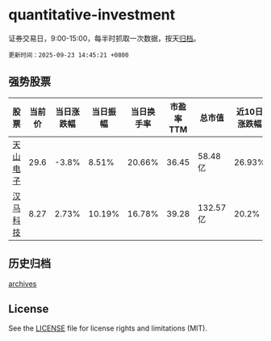 # quantitative-investment

证券交易日，9:00-15:00，每半时抓取一次数据，按天[归档](archives)。

`更新时间：2025-09-23 14:45:21 +0800`

## 强势股票

|股票|当前价|当日涨跌幅|当日振幅|当日换手率|市盈率TTM|总市值|近10日涨跌幅|
|----|----|----|----|----|----|----|----|
|[天山电子](https://xueqiu.com/S/SZ301379)|29.6|-3.8%|8.51%|20.66%|36.45|58.48亿|26.93%|
|[汉马科技](https://xueqiu.com/S/SH600375)|8.27|2.73%|10.19%|16.78%|39.28|132.57亿|20.2%|

## 历史归档

[archives](archives)

## License

See the [LICENSE](LICENSE) file for license rights and limitations (MIT).